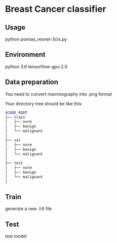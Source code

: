 # Breast Cancer classifier 

## Usage
python pomias_resnet-3cls.py

## Environment
python 3.6
tensorflow-gpu 2.0

## Data preparation
You need to convert mammography into .png format

Your directory tree should be like this:
````bash
$CODE_ROOT
├── train
│   ├── norm
│   ├── benign
│   └── malignant
│  
├── val
│   ├── norm
│   ├── benign
│   └── malignant
│  
├── test
│   ├── norm
│   ├── benign
│   └── malignant
│  
````
Train
--------------
generate a new .h5 file

Test
--------------
test model


